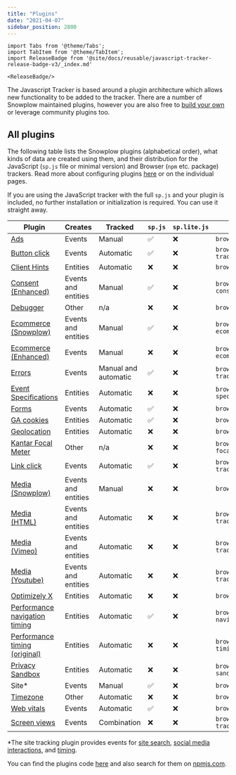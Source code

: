 ```yaml
---
title: "Plugins"
date: "2021-04-07"
sidebar_position: 2800
---
```


```mdx-code-block
import Tabs from '@theme/Tabs';
import TabItem from '@theme/TabItem';
import ReleaseBadge from '@site/docs/reusable/javascript-tracker-release-badge-v3/_index.md'

<ReleaseBadge/>
```

The Javascript Tracker is based around a plugin architecture which allows new functionality to be added to the tracker. There are a number of Snowplow maintained plugins, however you are also free to [build your own](/docs/sources/trackers/javascript-trackers/web-tracker/plugins/creating-your-own-plugins/index.md) or leverage community plugins too.

## All plugins

The following table lists the Snowplow plugins (alphabetical order), what kinds of data are created using them, and their distribution for the JavaScript (`sp.js` file or minimal version) and Browser (`npm` etc. package) trackers. Read more about configuring plugins [here](/docs/sources/trackers/javascript-trackers/web-tracker/plugins/configuring-tracker-plugins/index.md) or on the individual pages.

If you are using the JavaScript tracker with the full `sp.js` and your plugin is included, no further installation or initialization is required. You can use it straight away.

| Plugin                                                                                                                                                      | Creates             | Tracked              | `sp.js` | `sp.lite.js` | Package name                                   |
|-------------------------------------------------------------------------------------------------------------------------------------------------------------|---------------------|----------------------|---------|--------------|------------------------------------------------|
| [Ads](/docs/sources/trackers/javascript-trackers/web-tracker/tracking-events/ads/index.md)                                  | Events              | Manual               | ✅       | ❌            | `browser-plugin-ad-tracking`                   |
| [Button click](/docs/sources/trackers/javascript-trackers/web-tracker/tracking-events/button-click/index.md)                | Events              | Automatic            | ✅       | ❌            | `browser-plugin-button-click-tracking`         |
| [Client Hints](/docs/sources/trackers/javascript-trackers/web-tracker/tracking-events/client-hints/index.md)                | Entities            | Automatic            | ❌       | ❌            | `browser-plugin-client-hints`                  |
| [Consent (Enhanced)](/docs/sources/trackers/javascript-trackers/web-tracker/tracking-events/consent-gdpr/index.md)          | Events and entities | Manual               | ✅       | ❌            | `browser-plugin-enhanced-consent`              |
| [Debugger](/docs/sources/trackers/javascript-trackers/web-tracker/testing-debugging/index.md)                               | Other               | n/a                  | ❌       | ❌            | `browser-plugin-debugger`                      |
| [Ecommerce (Snowplow)](/docs/sources/trackers/javascript-trackers/web-tracker/tracking-events/ecommerce/index.md)           | Events and entities | Manual               | ✅       | ❌            | `browser-plugin-snowplow-ecommerce`            |
| [Ecommerce (Enhanced)](/docs/sources/trackers/javascript-trackers/web-tracker/tracking-events/ecommerce/enhanced/index.md)  | Events              | Manual               | ❌       | ❌            | `browser-plugin-enhanced-ecommerce`            |
| [Errors](/docs/sources/trackers/javascript-trackers/web-tracker/tracking-events/errors/index.md)                            | Events              | Manual and automatic | ✅       | ❌            | `browser-plugin-error-tracking`                |
| [Event Specifications](/docs/sources/trackers/javascript-trackers/web-tracker/tracking-events/event-specifications/index.md)                            | Entities              | Automatic | ❌       | ❌            | `browser-plugin-event-specifications`                |
| [Forms](/docs/sources/trackers/javascript-trackers/web-tracker/tracking-events/form-tracking/index.md)                      | Events              | Automatic            | ✅       | ❌            | `browser-plugin-form-tracking`                 |
| [GA cookies](/docs/sources/trackers/javascript-trackers/web-tracker/tracking-events/ga-cookies/index.md)                    | Entities            | Automatic            | ✅       | ❌            | `browser-plugin-ga-cookies`                    |
| [Geolocation](/docs/sources/trackers/javascript-trackers/web-tracker/tracking-events/timezone-geolocation/index.md)         | Entities            | Automatic            | ❌       | ❌            | `browser-plugin-geolocation`                   |
| [Kantar Focal Meter](/docs/sources/trackers/javascript-trackers/web-tracker/tracking-events/focalmeter/index.md)            | Other               | n/a                  | ❌       | ❌            | `browser-plugin-focalmeter@focalmeter_plugin`  |
| [Link click](/docs/sources/trackers/javascript-trackers/web-tracker/tracking-events/link-click/index.md)                    | Events              | Automatic            | ✅       | ❌            | `browser-plugin-link-click-tracking`           |
| [Media (Snowplow)](/docs/sources/trackers/javascript-trackers/web-tracker/tracking-events/media/index.md)                   | Events and entities | Manual               | ❌       | ❌            | `browser-plugin-media`                         |
| [Media (HTML)](/docs/sources/trackers/javascript-trackers/web-tracker/tracking-events/media/html5/index.md)                 | Events and entities | Automatic            | ❌       | ❌            | `browser-plugin-media-tracking`                |
| [Media (Vimeo)](/docs/sources/trackers/javascript-trackers/web-tracker/tracking-events/media/vimeo/index.md)                | Events and entities | Automatic            | ❌       | ❌            | `browser-plugin-vimeo-tracking`                |
| [Media (Youtube)](/docs/sources/trackers/javascript-trackers/web-tracker/tracking-events/media/youtube/index.md)            | Events and entities | Automatic            | ❌       | ❌            | `browser-plugin-youtube-tracking`              |
| [Optimizely X](/docs/sources/trackers/javascript-trackers/web-tracker/tracking-events/optimizely/index.md)                  | Entities            | Automatic            | ❌       | ❌            | `browser-plugin-optimizely-x`                  |
| [Performance navigation timing](/docs/sources/trackers/javascript-trackers/web-tracker/tracking-events/timings/index.md)    | Entities            | Automatic            | ✅       | ❌            | `browser-plugin-performance-navigation-timing` |
| [Performance timing (original)](/docs/sources/trackers/javascript-trackers/web-tracker/tracking-events/timings/index.md)    | Entities            | Automatic            | ❌       | ❌            | `browser-plugin-performance-timing`            |
| [Privacy Sandbox](/docs/sources/trackers/javascript-trackers/web-tracker/tracking-events/privacy-sandbox/index.md)          | Entities            | Automatic            | ❌       | ❌            | `browser-plugin-privacy-sandbox`               |
| Site*                                                                                                                                                       | Events              | Manual               | ✅       | ❌            | `browser-plugin-site-tracking`                 |
| [Timezone](/docs/sources/trackers/javascript-trackers/web-tracker/tracking-events/timezone-geolocation/index.md)            | Other               | Automatic            | ❌       | ❌            | `browser-plugin-timezone`                      |
| [Web vitals](/docs/sources/trackers/javascript-trackers/web-tracker/tracking-events/web-vitals/index.md)                    | Events              | Automatic            | ✅       | ❌            | `browser-plugin-web-vitals`                    |
| [Screen views](/docs/sources/trackers/javascript-trackers/web-tracker/tracking-events/screen-views/index.md)                    | Events              | Combination            | ❌       | ❌            | `browser-plugin-screen-tracking`                    |

*The site tracking plugin provides events for [site search](/docs/sources/trackers/javascript-trackers/web-tracker/tracking-events/site-search/index.md), [social media interactions](/docs/sources/trackers/javascript-trackers/web-tracker/tracking-events/social-media/index.md), and [timing](/docs/sources/trackers/javascript-trackers/web-tracker/tracking-events/timings/generic/index.md).

You can find the plugins code [here](https://github.com/snowplow/snowplow-javascript-tracker/tree/master/plugins) and also search for them on [npmjs.com](https://www.npmjs.com/).
